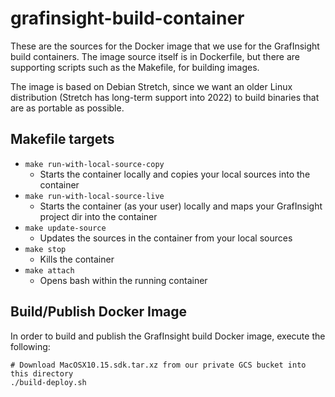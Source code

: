 # grafinsight-build-container

These are the sources for the Docker image that we use for the GrafInsight build containers. The image source itself
is in Dockerfile, but there are supporting scripts such as the Makefile, for building images.

The image is based on Debian Stretch, since we want an older Linux distribution (Stretch has long-term support into
2022) to build binaries that are as portable as possible.

## Makefile targets

- `make run-with-local-source-copy`
  - Starts the container locally and copies your local sources into the container
- `make run-with-local-source-live`
  - Starts the container (as your user) locally and maps your GrafInsight project dir into the container
- `make update-source`
  - Updates the sources in the container from your local sources
- `make stop`
  - Kills the container
- `make attach`
  - Opens bash within the running container

## Build/Publish Docker Image
In order to build and publish the GrafInsight build Docker image, execute the following:

```
# Download MacOSX10.15.sdk.tar.xz from our private GCS bucket into this directory
./build-deploy.sh
```
